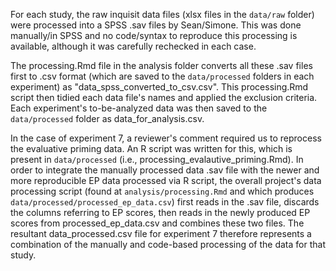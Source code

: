 For each study, the raw inquisit data files (xlsx files in the `data/raw` folder) were processed into a SPSS .sav files by Sean/Simone. This was done manually/in SPSS and no code/syntax to reproduce this processing is available, although it was carefully rechecked in each case. 

The processing.Rmd file in the analysis folder converts all these .sav files first to .csv format (which are saved to the `data/processed` folders in each experiment) as "data_spss_converted_to_csv.csv". This processing.Rmd script then tidied each data file's names and applied the exclusion criteria. Each experiment's to-be-analyzed data was then saved to the `data/processed` folder as data_for_analysis.csv.  

In the case of experiment 7, a reviewer's comment required us to reprocess the evaluative priming data. An R script was written for this, which is present in `data/processed` (i.e., processing_evalautive_priming.Rmd). In order to integrate the manually processed data .sav file with the newer and more reproducible EP data processed via R script, the overall project's data processing script (found at `analysis/processing.Rmd` and which produces `data/processed/processed_ep_data.csv`) first reads in the .sav file, discards the columns referring to EP scores, then reads in the newly produced EP scores from processed_ep_data.csv and combines these two files. The resultant data_processed.csv file for experiment 7 therefore represents a combination of the manually and code-based processing of the data for that study. 